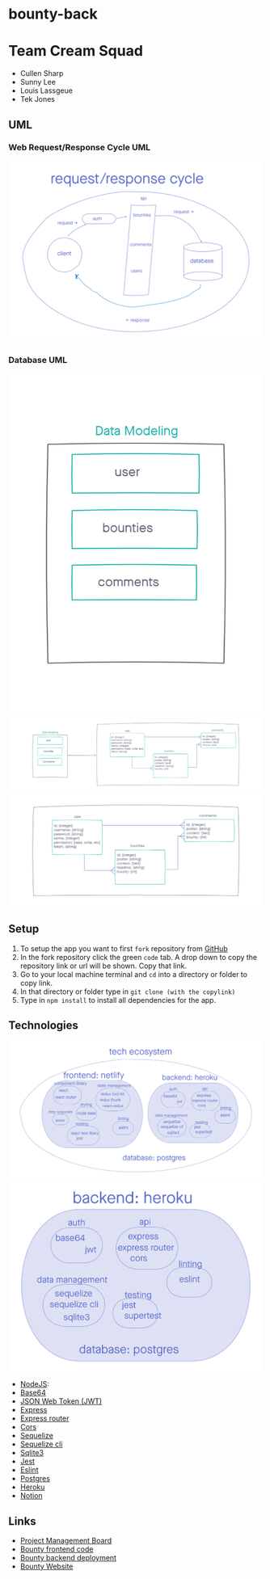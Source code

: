 # bounty-back

# Team Cream Squad
- Cullen Sharp
- Sunny Lee
- Louis Lassgeue
- Tek Jones

## UML

### Web Request/Response Cycle UML
![Web Request/Response Cycle Image](assets/wrrc.png)

### Database UML
![database-01](assets/database01.png)
![database-02](assets/database02.png)
![database-03](assets/database03.png)

## Setup
1. To setup the app you want to first `fork` repository from [GitHub](https://github.com/Creams-Quad/bounty-back)
2. In the fork repository click the green `code` tab. A drop down to copy the repository link or url will be shown. Copy that link.
3. Go to your local machine terminal and `cd` into a directory or folder to copy link.
4. In that directory or folder type in `git clone (with the copylink)`
5. Type in `npm install` to install all dependencies for the app.

## Technologies
![Technologies Used](assets/tech.png)
![Technologies Used](assets/tech-02.png)

- [NodeJS](https://nodejs.org/en/docs/): 
- [Base64]()
- [JSON Web Token (JWT)]()
- [Express]()
- [Express router]()
- [Cors]()
- [Sequelize]()
- [Sequelize cli]()
- [Sqlite3]()
- [Jest]()
- [Eslint]()
- [Postgres]()
- [Heroku]()
- [Notion]()

## Links
- [Project Management Board](https://www.notion.so/Cream-Squad-2eecc388ea1a4a70b6992435f3e885a8)
- [Bounty frontend code](https://github.com/Creams-Quad/bounty-front)
- [Bounty backend deployment]()
- [Bounty Website]()
